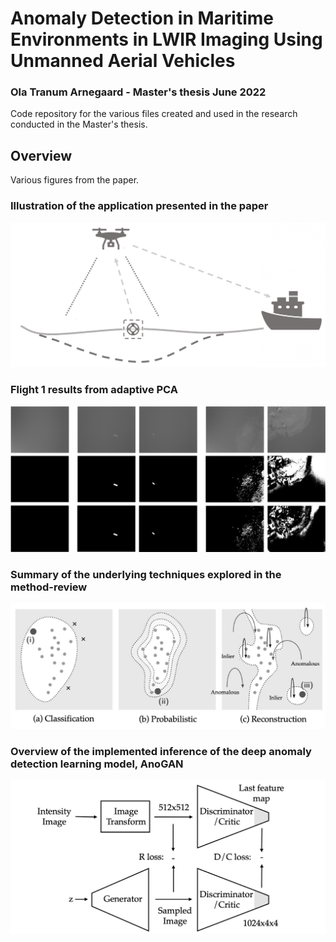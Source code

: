 # Anomaly Detection in Maritime Environments in LWIR Imaging Using Unmanned Aerial Vehicles
### Ola Tranum Arnegaard - Master's thesis June 2022

Code repository for the various files created and used in the research conducted in the Master's thesis.

## Overview
Various figures from the paper.

### Illustration of the application presented in the paper
<img src="./Figures/Application.png" width="700" >

### Flight 1 results from adaptive PCA
<img src="./Figures/PCA_Adaptive_Flight1.png" width="700" >

### Summary of the underlying techniques explored in the method-review
<img src="./Figures/AD_groups.png" width="700" >

### Overview of the implemented inference of the deep anomaly detection learning model, AnoGAN
<img src="./Figures/AnoGAN_inference.png" width="700" >
